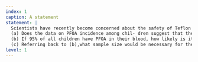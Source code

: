 ```yaml
---
index: 1
caption: A statement
statement: |
  Scientists have recently become concerned about the safety of Teflon cookware and various food containers because perfluorooctanoic acid (PFOA) is used in the manufacturing process. An article in the July 27, 2005, New York Times reported that of 600 children tested, 96% had PFOA in their blood. According to the FDA, 90% of all Americans have PFOA in their blood.
  (a) Does the data on PFOA incidence among chil- dren suggest that the percentage of all children who have PFOA in their blood exceeds the FDA percentage for all Americans? Carry out an appropriate test of hypotheses.
  (b) If 95% of all children have PFOA in their blood, how likely is it that the null hypothesis tested in (a) will be rejected when a signifi- cance level of .01 is employed?
  (c) Referring back to (b),what sample size would be necessary for the relevant probability to be .10?
level: 1
---
```

